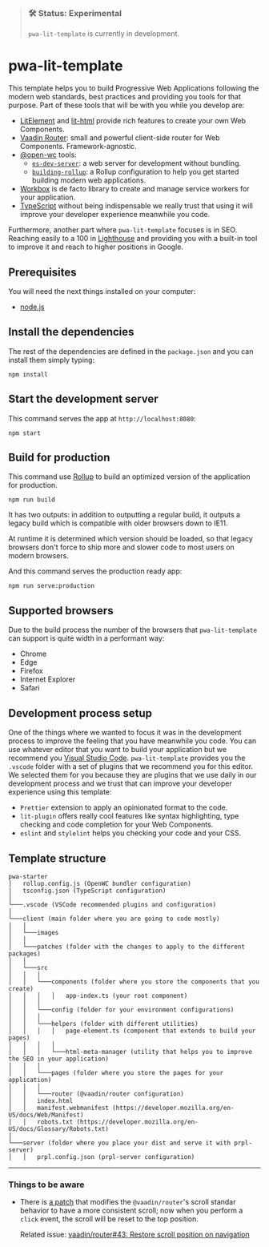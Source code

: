 > ### 🛠 Status: Experimental
>
> `pwa-lit-template` is currently in development.

# pwa-lit-template

This template helps you to build Progressive Web Applications following the modern web standards, best practices and providing you tools for that purpose. Part of these tools that will be with you while you develop are:

- [LitElement](https://lit-element.polymer-project.org/) and [lit-html](https://lit-html.polymer-project.org/) provide rich features to create your own Web Components.
- [Vaadin Router](https://vaadin.com/router): small and powerful client-side router for Web Components. Framework-agnostic.
- [@open-wc](https://open-wc.org) tools:
  - [`es-dev-server`](https://open-wc.org/developing/es-dev-server.html): a web server for development without bundling.
  - [`building-rollup`](https://open-wc.org/building/building-rollup.html): a Rollup configuration to help you get started building modern web applications.
- [Workbox](https://developers.google.com/web/tools/workbox) is de facto library to create and manage service workers for your application.
- [TypeScript](https://www.typescriptlang.org/) without being indispensable we really trust that using it will improve your developer experience meanwhile you code.

Furthermore, another part where `pwa-lit-template` focuses is in SEO. Reaching easily to a 100 in [Lighthouse](https://web.dev/measure/) and providing you with a built-in tool to improve it and reach to higher positions in Google.

## Prerequisites

You will need the next things installed on your computer:

- [node.js](https://nodejs.org)

## Install the dependencies

The rest of the dependencies are defined in the `package.json` and you can install them simply typing:

    npm install

## Start the development server

This command serves the app at `http://localhost:8080`:

    npm start

## Build for production

This command use [Rollup](https://github.com/rollup/rollup) to build an optimized version of the application for production.

    npm run build

It has two outputs: in addition to outputting a regular build, it outputs a legacy build which is compatible with older browsers down to IE11.

At runtime it is determined which version should be loaded, so that legacy browsers don't force to ship more and slower code to most users on modern browsers.

And this command serves the production ready app:

    npm run serve:production

## Supported browsers

Due to the build process the number of the browsers that `pwa-lit-template` can support is quite width in a performant way:

- Chrome
- Edge
- Firefox
- Internet Explorer
- Safari

## Development process setup

One of the things where we wanted to focus it was in the development process to improve the feeling that you have meanwhile you code. You can use whatever editor that you want to build your application but we recommend you [Visual Studio Code](https://code.visualstudio.com/). `pwa-lit-template` provides you the `.vscode` folder with a set of plugins that we recommend you for this editor. We selected them for you because they are plugins that we use daily in our development process and we trust that can improve your developer experience using this template:

- `Prettier` extension to apply an opinionated format to the code.
- `lit-plugin` offers really cool features like syntax highlighting, type checking and code completion for your Web Components.
- `eslint` and `stylelint` helps you checking your code and your CSS.

## Template structure

```
pwa-starter
│   rollup.config.js (OpenWC bundler configuration)
|   tsconfig.json (TypeScript configuration)
│
└───.vscode (VSCode recommended plugins and configuration)
│
└───client (main folder where you are going to code mostly)
│   │
│   └───images
│   │
│   └───patches (folder with the changes to apply to the different packages)
│   │
│   └───src
│   │   │
│   │   └───components (folder where you store the components that you create)
│   │   │   │   app-index.ts (your root component)
│   │   │
│   │   └───config (folder for your environment configurations)
│   │   │
│   │   └───helpers (folder with different utilities)
│   │   │   │   page-element.ts (component that extends to build your pages)
│   │   │   │
│   │   │   └───html-meta-manager (utility that helps you to improve the SEO in your application)
│   │   │
│   │   └───pages (folder where you store the pages for your application)
│   │   │
│   │   └───router (@vaadin/router configuration)
│   │   index.html
│   │   manifest.webmanifest (https://developer.mozilla.org/en-US/docs/Web/Manifest)
│   │   robots.txt (https://developer.mozilla.org/en-US/docs/Glossary/Robots.txt)
│
└───server (folder where you place your dist and serve it with prpl-server)
│   │   prpl.config.json (prpl-server configuration)
```

---

### Things to be aware

- There is [a patch](client/patches/@vaadin+router+1.7.2.patch) that modifies the `@vaadin/router`'s scroll standar behavior to have a more consistent scroll; now when you perform a `click` event, the scroll will be reset to the top position.

  Related issue: [vaadin/router#43: Restore scroll position on navigation](https://github.com/vaadin/vaadin-router/issues/43)
